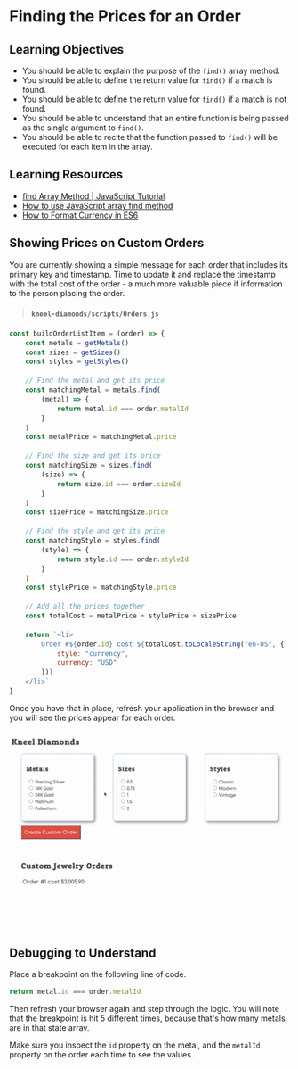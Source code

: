 # Finding the Prices for an Order

## Learning Objectives

* You should be able to explain the purpose of the `find()` array method.
* You should be able to define the return value for `find()` if a match is found.
* You should be able to define the return value for `find()` if a match is not found.
* You should be able to understand that an entire function is being passed as the single argument to `find()`.
* You should be able to recite that the function passed to `find()` will be executed for each item in the array.

## Learning Resources

* [find Array Method | JavaScript Tutorial](https://www.youtube.com/watch?v=8SkHWeDoTf0)
* [How to use JavaScript array find method](https://www.youtube.com/watch?v=DgROCYkg-lU)
* [How to Format Currency in ES6](https://www.samanthaming.com/tidbits/30-how-to-format-currency-in-es6/)

## Showing Prices on Custom Orders

You are currently showing a simple message for each order that includes its primary key and timestamp. Time to update it and replace the timestamp with the total cost of the order - a much more valuable piece if information to the person placing the order.

> #### `kneel-diamonds/scripts/Orders.js`

```js
const buildOrderListItem = (order) => {
    const metals = getMetals()
    const sizes = getSizes()
    const styles = getStyles()

    // Find the metal and get its price
    const matchingMetal = metals.find(
        (metal) => {
            return metal.id === order.metalId
        }
    )
    const metalPrice = matchingMetal.price

    // Find the size and get its price
    const matchingSize = sizes.find(
        (size) => {
            return size.id === order.sizeId
        }
    )
    const sizePrice = matchingSize.price

    // Find the style and get its price
    const matchingStyle = styles.find(
        (style) => {
            return style.id === order.styleId
        }
    )
    const stylePrice = matchingStyle.price

    // Add all the prices together
    const totalCost = metalPrice + stylePrice + sizePrice

    return `<li>
        Order #${order.id} cost ${totalCost.toLocaleString("en-US", {
            style: "currency",
            currency: "USD"
        })}
    </li>`
}
```

Once you have that in place, refresh your application in the browser and you will see the prices appear for each order.

![](./images/kneel-diamonds-showing-prices.gif)

## Debugging to Understand

Place a breakpoint on the following line of code.

```js
return metal.id === order.metalId
```

Then refresh your browser again and step through the logic. You will note that the breakpoint is hit 5 different times, because that's how many metals are in that state array.

Make sure you inspect the `id` property on the metal, and the `metalId` property on the order each time to see the values.
